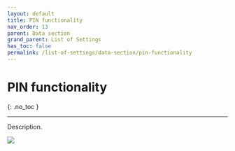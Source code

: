 ```yaml
---
layout: default
title: PIN functionality
nav_order: 13
parent: Data section
grand_parent: List of Settings
has_toc: false
permalink: /list-of-settings/data-section/pin-functionality
---
```


# PIN functionality
{: .no_toc }

---

Description.

![](/orderlord-help-kds/assets/images/kds/section_kitchen_history_1.png)